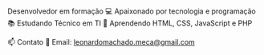 Desenvolvedor em formação
💻 Apaixonado por tecnologia e programação
📚 Estudando Técnico em TI
🌱 Aprendendo HTML, CSS, JavaScript e PHP

📫 Contato
📧 Email: leonardomachado.meca@gmail.com

<?php
echo "Que nunca falte café!";
?>
